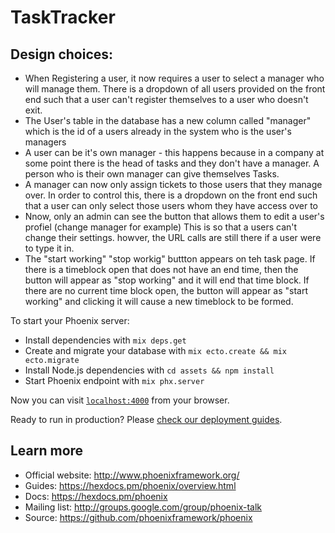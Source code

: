 # TaskTracker

## Design choices:
  * When Registering a user, it now requires a user to select a manager who will manage them. There is a dropdown of all users provided on the front end such that a user can't register themselves to a user who doesn't exit.
  * The User's table in the database has a new column called "manager" which is the id of a users already in the system who is the user's managers
  * A user can be it's own manager - this happens because in a company at some point there is the head of tasks and they don't have a manager. A person who is their own manager can give themselves Tasks.
  * A manager can now only assign tickets to those users that they manage over. In order to control this, there is a dropdown on the front end such that a user can only select those users whom they have access over to
  * Nnow, only an admin can see the button that allows them to edit a user's profiel (change manager for example) This is so that a users can't change their settings.
  howver, the URL calls are still there if a user were to type it in.
  * The "start working" "stop workig" buttton appears on teh task page. If there is a timeblock open that does not have an end time, then the button will appear as "stop working" and it will end that time block. If there are no current time block open, the button will appear as "start working" and clicking it will cause a new timeblock to be formed.

To start your Phoenix server:

  * Install dependencies with `mix deps.get`
  * Create and migrate your database with `mix ecto.create && mix ecto.migrate`
  * Install Node.js dependencies with `cd assets && npm install`
  * Start Phoenix endpoint with `mix phx.server`

Now you can visit [`localhost:4000`](http://localhost:4000) from your browser.

Ready to run in production? Please [check our deployment guides](https://hexdocs.pm/phoenix/deployment.html).

## Learn more

  * Official website: http://www.phoenixframework.org/
  * Guides: https://hexdocs.pm/phoenix/overview.html
  * Docs: https://hexdocs.pm/phoenix
  * Mailing list: http://groups.google.com/group/phoenix-talk
  * Source: https://github.com/phoenixframework/phoenix
